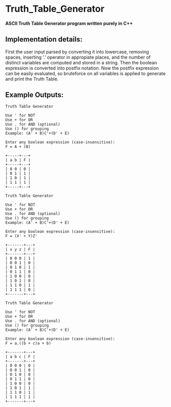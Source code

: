# Truth_Table_Generator
#### ASCII Truth Table Generator program written purely in C++


## Implementation details:
First the user input parsed by converting it into lowercase, removing spaces, inserting '.' operator in appropiate places, and the number of distinct variables are computed and stored in a string. Then the boolean expression is converted into postfix notation. Now the postfix expression can be easily evaluated, so bruteforce on all variables is applied to generate and print the Truth Table.


## Example Outputs:

```
Truth Table Generator

Use ' for NOT
Use + for OR
Use . for AND (optional)
Use () for grouping
Example: (A' + B)C'+(D' + E)

Enter any boolean expression (case-insensitive):
F = A + (B)

+-----+---+
| a b | F |
+-----+---+
| 0 0 | 0 |
| 0 1 | 1 |
| 1 0 | 1 |
| 1 1 | 1 |
+-----+---+
```

```
Truth Table Generator

Use ' for NOT
Use + for OR
Use . for AND (optional)
Use () for grouping
Example: (A' + B)C'+(D' + E)

Enter any boolean expression (case-insensitive):
F = (X' + Y)Z'

+-------+---+
| x y z | F |
+-------+---+
| 0 0 0 | 1 |
| 0 0 1 | 0 |
| 0 1 0 | 1 |
| 0 1 1 | 0 |
| 1 0 0 | 0 |
| 1 0 1 | 0 |
| 1 1 0 | 1 |
| 1 1 1 | 0 |
+-------+---+
```

```
Truth Table Generator

Use ' for NOT
Use + for OR
Use . for AND (optional)
Use () for grouping
Example: (A' + B)C'+(D' + E)

Enter any boolean expression (case-insensitive):
F = a.((b + c)a + b)   

+-------+---+
| a b c | F |
+-------+---+
| 0 0 0 | 0 |
| 0 0 1 | 0 |
| 0 1 0 | 0 |
| 0 1 1 | 0 |
| 1 0 0 | 0 |
| 1 0 1 | 1 |
| 1 1 0 | 1 |
| 1 1 1 | 1 |
+-------+---+
```


